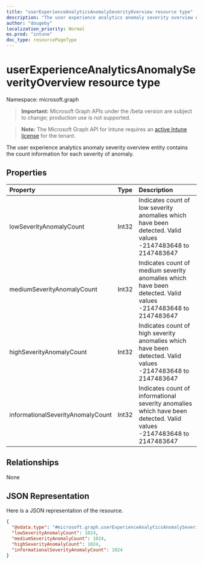 ```yaml
---
title: "userExperienceAnalyticsAnomalySeverityOverview resource type"
description: "The user experience analytics anomaly severity overview entity contains the count information for each severity of anomaly."
author: "dougeby"
localization_priority: Normal
ms.prod: "intune"
doc_type: resourcePageType
---
```


# userExperienceAnalyticsAnomalySeverityOverview resource type

Namespace: microsoft.graph

> **Important:** Microsoft Graph APIs under the /beta version are subject to change; production use is not supported.

> **Note:** The Microsoft Graph API for Intune requires an [active Intune license](https://go.microsoft.com/fwlink/?linkid=839381) for the tenant.

The user experience analytics anomaly severity overview entity contains the count information for each severity of anomaly.

## Properties
|Property|Type|Description|
|:---|:---|:---|
|lowSeverityAnomalyCount|Int32|Indicates count of low severity anomalies which have been detected. Valid values -2147483648 to 2147483647|
|mediumSeverityAnomalyCount|Int32|Indicates count of medium severity anomalies which have been detected. Valid values -2147483648 to 2147483647|
|highSeverityAnomalyCount|Int32|Indicates count of high severity anomalies which have been detected. Valid values -2147483648 to 2147483647|
|informationalSeverityAnomalyCount|Int32|Indicates count of informational severity anomalies which have been detected. Valid values -2147483648 to 2147483647|

## Relationships
None

## JSON Representation
Here is a JSON representation of the resource.
<!-- {
  "blockType": "resource",
  "@odata.type": "microsoft.graph.userExperienceAnalyticsAnomalySeverityOverview"
}
-->
``` json
{
  "@odata.type": "#microsoft.graph.userExperienceAnalyticsAnomalySeverityOverview",
  "lowSeverityAnomalyCount": 1024,
  "mediumSeverityAnomalyCount": 1024,
  "highSeverityAnomalyCount": 1024,
  "informationalSeverityAnomalyCount": 1024
}
```




